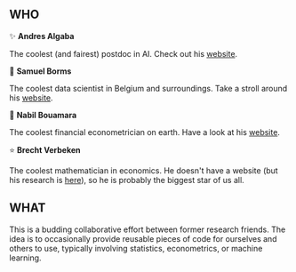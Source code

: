 ## WHO

:sparkles: **Andres Algaba**

The coolest (and fairest) postdoc in AI. Check out his [website](https://www.andresalgaba.com/).

<!-- [![You think you're cooler than me?](https://img.youtube.com/vi/mqWq_48LxWQ/0.jpg)](https://www.youtube.com/watch?v=mqWq_48LxWQ) -->

:dizzy: **Samuel Borms**

The coolest data scientist in Belgium and surroundings. Take a stroll around his [website](https://www.samborms.com/).

:musical_note: **Nabil Bouamara**

The coolest financial econometrician on earth. Have a look at his [website](https://nblbmra.github.io/).

:star: **Brecht Verbeken**

The coolest mathematician in economics. He doesn't have a website (but his research is [here](https://researchportal.vub.be/en/persons/brecht-verbeken)), so he is probably the biggest star of us all.

## WHAT

This is a budding collaborative effort between former research friends. The idea is to occasionally provide reusable pieces of code for ourselves and others to use, typically involving statistics, econometrics, or machine learning.
